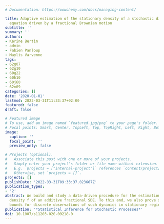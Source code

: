 ```yaml
---
# Documentation: https://wowchemy.com/docs/managing-content/

title: Adaptive estimation of the stationary density of a stochastic differential
  equation driven by a fractional Brownian motion
subtitle: ''
summary: ''
authors:
- Karine Bertin
- admin
- Fabien Panloup
- Maylis Varvenne
tags:
- 62g07
- 62g10
- 60g22
- 60h10
- 60j60
- 62m09
categories: []
date: '2020-01-01'
lastmod: 2022-03-31T11:33:37+02:00
featured: false
draft: false

# Featured image
# To use, add an image named `featured.jpg/png` to your page's folder.
# Focal points: Smart, Center, TopLeft, Top, TopRight, Left, Right, BottomLeft, Bottom, BottomRight.
image:
  caption: ''
  focal_point: ''
  preview_only: false

# Projects (optional).
#   Associate this post with one or more of your projects.
#   Simply enter your project's folder or file name without extension.
#   E.g. `projects = ["internal-project"]` references `content/project/deep-learning/index.md`.
#   Otherwise, set `projects = []`.
projects: []
publishDate: '2022-03-31T09:33:37.023667Z'
publication_types:
- '2'
abstract: We build and study a data-driven procedure for the estimation of the stationary
  density f of an additive fractional SDE. To this end, we also prove some new concentrations
  bounds for discrete observations of such dynamics in stationary regime.
publication: '*Statistical Inference for Stochastic Processes*'
doi: 10.1007/s11203-020-09218-0
---
```

